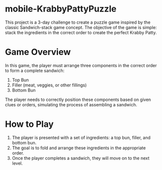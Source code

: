# mobile-KrabbyPattyPuzzle

This project is a 3-day challenge to create a puzzle game inspired by the classic Sandwich-stack game concept. The objective of the game is simple: stack the ingredients in the correct order to create the perfect Krabby Patty.

# Game Overview
In this game, the player must arrange three components in the correct order to form a complete sandwich:

1. Top Bun
2. Filler (meat, veggies, or other fillings)
3. Bottom Bun

The player needs to correctly position these components based on given clues or orders, simulating the process of assembling a sandwich.

# How to Play
1. The player is presented with a set of ingredients: a top bun, filler, and bottom bun.
2. The goal is to fold and arrange these ingredients in the appropriate order.
3. Once the player completes a sandwich, they will move on to the next level.
